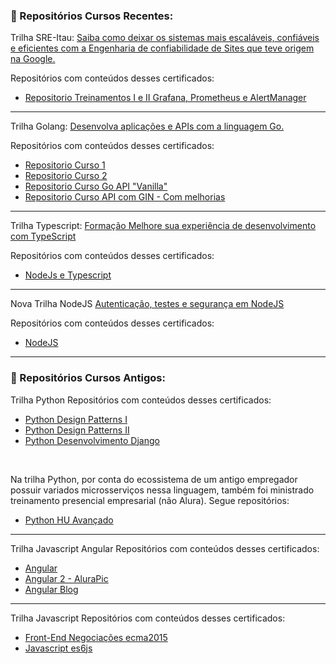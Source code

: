 ### :boy: Repositórios Cursos Recentes:

Trilha SRE-Itau: [Saiba como deixar os sistemas mais escaláveis, confiáveis e eficientes com a Engenharia de confiabilidade de Sites que teve origem na Google.](https://cursos.alura.com.br/formacao-sre)

Repositórios com conteúdos desses certificados:
- [Repositorio Treinamentos I e II Grafana, Prometheus e AlertManager](https://github.com/jtonynet/prometheus-grafana)


---

Trilha Golang: [Desenvolva aplicações e APIs com a linguagem Go.](https://cursos.alura.com.br/formacao-go)

Repositórios com conteúdos desses certificados:
- [Repositorio Curso 1](https://github.com/jtonynet/golang-course-01)
- [Repositorio Curso 2](https://github.com/jtonynet/golang-course-02)
- [Repositorio Curso Go API "Vanilla"](https://github.com/jtonynet/api-go-rest)
- [Repositorio Curso API com GIN - Com melhorias](https://github.com/jtonynet/api-gin-rest)

---


Trilha Typescript: [Formação Melhore sua experiência de desenvolvimento com TypeScript](https://www.alura.com.br/formacao-typescript)

Repositórios com conteúdos desses certificados:
- [NodeJs e Typescript](https://github.com/jtonynet/negociacoes-study-ts)

---

Nova Trilha NodeJS [Autenticação, testes e segurança em NodeJS](https://cursos.alura.com.br/formacao-avancando-nodejs)

Repositórios com conteúdos desses certificados:
- [NodeJS](https://github.com/jtonynet/auth-test-security-study-js)

---

### :older_man: Repositórios Cursos Antigos:

Trilha Python
Repositórios com conteúdos desses certificados:
- [Python Design Patterns I](https://github.com/jtonynet/python-design-patterns)
- [Python Design Patterns II](https://github.com/jtonynet/python-design-patterns-2)
- [Python Desenvolvimento Django](https://github.com/jtonynet/connectedin)

<br>

Na trilha Python, por conta do ecossistema de um antigo empregador possuir variados microsserviços nessa linguagem, também foi ministrado treinamento presencial empresarial (não Alura). Segue repositórios:
- [Python HU Avançado](https://github.com/jtonynet/hu-avancado)

---

Trilha Javascript Angular
Repositórios com conteúdos desses certificados:
- [Angular](https://github.com/jtonynet/jtony-study-angular)
- [Angular 2 - AluraPic](https://github.com/jtonynet/jtony-angular2-alurapic)
- [Angular Blog](https://github.com/jtonynet/jtony-angular-blog)

---

Trilha Javascript
Repositórios com conteúdos desses certificados:
- [Front-End Negociações ecma2015](https://github.com/jtonynet/jtony-ecma2015)
- [Javascript es6js](https://github.com/jtonynet/jtony-casa-do-codigo-es6js)